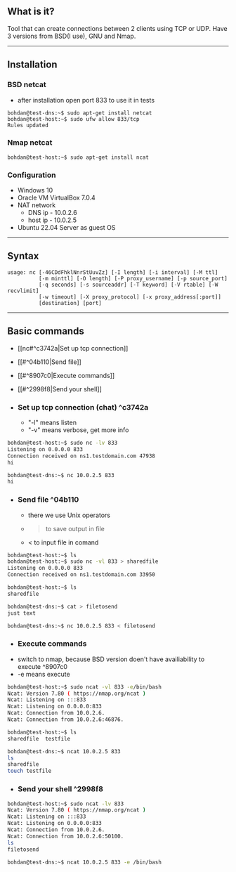 ## What is it? 

Tool that can create connections between 2 clients using TCP or UDP.
Have 3 versions from BSD(I use), GNU and Nmap.

***
## Installation

### BSD netcat
- after installation open port 833 to use it in tests
```
bohdan@test-dns:~$ sudo apt-get install netcat
bohdan@test-host:~$ sudo ufw allow 833/tcp
Rules updated
```

### Nmap netcat
```
bohdan@test-host:~$ sudo apt-get install ncat
```

### Configuration
- Windows 10
- Oracle VM VirtualBox 7.0.4
- NAT network
	- DNS ip    - 10.0.2.6
	- host ip   - 10.0.2.5
- Ubuntu 22.04 Server as guest OS

***
## Syntax

```
usage: nc [-46CDdFhklNnrStUuvZz] [-I length] [-i interval] [-M ttl]
          [-m minttl] [-O length] [-P proxy_username] [-p source_port]
          [-q seconds] [-s sourceaddr] [-T keyword] [-V rtable] [-W recvlimit]
          [-w timeout] [-X proxy_protocol] [-x proxy_address[:port]]
          [destination] [port]
```

***
## Basic commands

- [[nc#^c3742a|Set up tcp connection]]
- [[#^04b110|Send file]]
- [[#^8907c0|Execute commands]]
- [[#^2998f8|Send your shell]]
 
 - ### Set up tcp connection (chat) ^c3742a
	 - "-l" means listen
	 - "-v" means verbose, get more info
```sh
bohdan@test-host:~$ sudo nc -lv 833
Listening on 0.0.0.0 833
Connection received on ns1.testdomain.com 47938
hi
```

```sh
bohdan@test-dns:~$ nc 10.0.2.5 833
hi
```

- ### Send file ^04b110
	- there we use Unix operators
	- > to save output in file
	- < to input file in comand
```sh
bohdan@test-host:~$ ls
bohdan@test-host:~$ sudo nc -vl 833 > sharedfile
Listening on 0.0.0.0 833
Connection received on ns1.testdomain.com 33950

bohdan@test-host:~$ ls
sharedfile
```

```sh
bohdan@test-dns:~$ cat > filetosend
just text

bohdan@test-dns:~$ nc 10.0.2.5 833 < filetosend
```

- ### Execute commands
- switch to nmap, because BSD version doen't have availiability to execute ^8907c0
- -e means execute
```sh
bohdan@test-host:~$ sudo ncat -vl 833 -e/bin/bash
Ncat: Version 7.80 ( https://nmap.org/ncat )
Ncat: Listening on :::833
Ncat: Listening on 0.0.0.0:833
Ncat: Connection from 10.0.2.6.
Ncat: Connection from 10.0.2.6:46876.

bohdan@test-host:~$ ls
sharedfile  testfile
```

```sh
bohdan@test-dns:~$ ncat 10.0.2.5 833
ls
sharedfile
touch testfile
```

- ### Send your shell ^2998f8
```sh
bohdan@test-host:~$ sudo ncat -lv 833
Ncat: Version 7.80 ( https://nmap.org/ncat )
Ncat: Listening on :::833
Ncat: Listening on 0.0.0.0:833
Ncat: Connection from 10.0.2.6.
Ncat: Connection from 10.0.2.6:50100.
ls
filetosend
```

```sh
bohdan@test-dns:~$ ncat 10.0.2.5 833 -e /bin/bash
```
